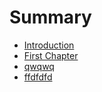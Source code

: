 # Summary

* [Introduction](README.md)
* [First Chapter](chapter1.md)
* [qwqwq](qwqwq.md)
* [ffdfdfd](ffdfdfd.md)

